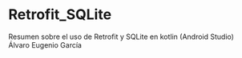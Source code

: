 # Retrofit_SQLite
Resumen sobre el uso de Retrofit y SQLite en kotlin (Android Studio)  
Álvaro Eugenio García
